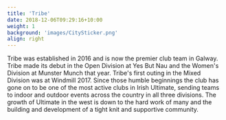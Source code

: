 ```yaml
---
title: 'Tribe'
date: 2018-12-06T09:29:16+10:00
weight: 1
background: 'images/CitySticker.png'
align: right
---
```


Tribe was established in 2016 and is now the premier club team in Galway. Tribe made its debut in the Open Division at Yes But Nau and the Women's Division at Munster Munch that year. Tribe's first outing in the Mixed Division was at Windmill 2017. Since those humble beginnings the club has gone on to be one of the most active clubs in Irish Ultimate, sending teams to indoor and outdoor events across the country in all three divisions. The growth of Ultimate in the west is down to the hard work of many and the building and development of a tight knit and supportive community. 
